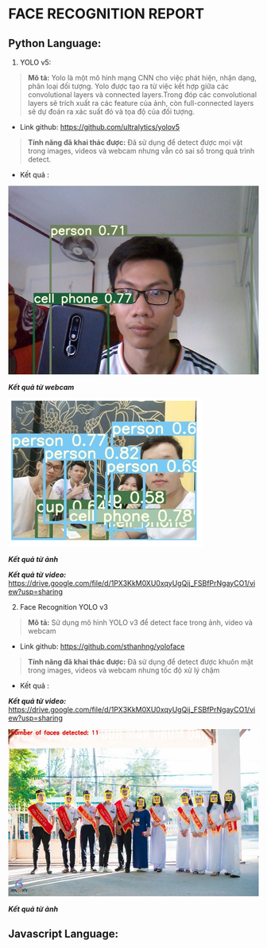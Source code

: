 # FACE RECOGNITION REPORT

## Python Language:
1. YOLO v5:
>**Mô tả:**  Yolo là một mô hình mạng CNN cho việc phát hiện, nhận dạng, phân loại đối tượng. Yolo được tạo ra từ việc kết hợp giữa các convolutional layers và connected layers.Trong đóp các convolutional layers sẽ trích xuất ra các feature của ảnh, còn full-connected layers sẽ dự đoán ra xác suất đó và tọa độ của đối tượng.
* Link github: https://github.com/ultralytics/yolov5
>**Tính năng đã khai thác được:** Đã sử dụng để detect được mọi vật trong images, videos và webcam nhưng vẫn có sai số trong quá trình detect.
* Kết quả :

![Kết quả webcam](https://github.com/anhocva214/learn-computer-vision/blob/master/images/yolov5-webcam.jpg)

***Kết quả từ webcam***


![Kết quả từ ảnh](https://github.com/anhocva214/learn-computer-vision/blob/master/images/yolov5-image.png)

***Kết quả từ ảnh***

***Kết quả từ video:*** https://drive.google.com/file/d/1PX3KkM0XU0xqyUgQij_FSBfPrNgayCO1/view?usp=sharing

2. Face Recognition YOLO v3
>**Mô tả:** Sử dụng mô hình YOLO v3 để detect face trong ảnh, video và webcam

* Link github: https://github.com/sthanhng/yoloface

>**Tính năng đã khai thác được:** Đã sử dụng để detect được khuôn mặt trong images, videos và webcam nhưng tốc độ xử lý chậm

* Kết quả :

***Kết quả từ video:*** https://drive.google.com/file/d/1PX3KkM0XU0xqyUgQij_FSBfPrNgayCO1/view?usp=sharing

![Kết quả từ ảnh](https://github.com/anhocva214/learn-computer-vision/blob/master/images/yolov3-image.jpg)

***Kết quả từ ảnh***


## Javascript Language: